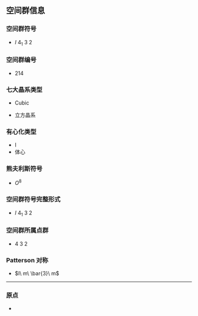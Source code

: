 

## 空间群信息

### 空间群符号

- $I\ 4_1\ 3\ 2$

### 空间群编号

-  214

### 七大晶系类型

- Cubic

- 立方晶系

### 有心化类型

- I
- 体心

### 熊夫利斯符号

- $O^{8}$

### 空间群符号完整形式

- $I\ 4_1\ 3\ 2$

### 空间群所属点群

- $4\ 3\ 2$

### Patterson 对称

- $I\ m\ \bar{3}\ m$

---

### 原点

- 
